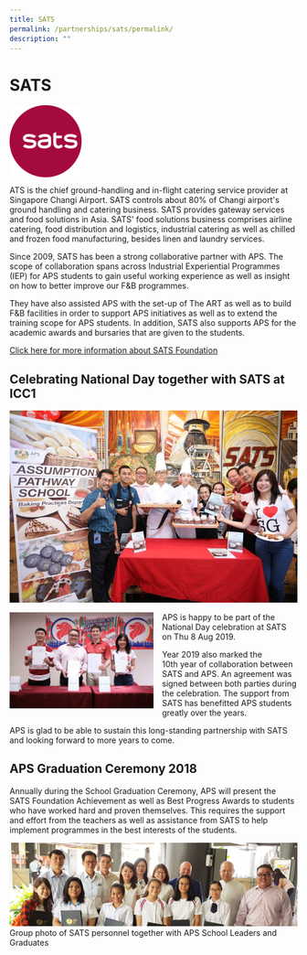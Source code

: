 ```yaml
---
title: SATS
permalink: /partnerships/sats/permalink/
description: ""
---
```

SATS
====
<img src="/images/SATS.jpg" style="width:25%" align=left>

<br clear="left">

ATS is the chief ground-handling and in-flight catering service provider at Singapore Changi Airport. SATS controls about 80% of Changi airport's ground handling and catering business. SATS provides gateway services and food solutions in Asia. SATS' food solutions business comprises airline catering, food distribution and logistics, industrial catering as well as chilled and frozen food manufacturing, besides linen and laundry services.

Since 2009, SATS has been a strong collaborative partner with APS. The scope of collaboration spans across Industrial Experiential Programmes (IEP) for APS students to gain useful working experience as well as insight on how to better improve our F&B programmes.

They have also assisted APS with the set-up of The ART as well as to build F&B facilities in order to support APS initiatives as well as to extend the training scope for APS students. In addition, SATS also supports APS for the academic awards and bursaries that are given to the students. 

[Click here for more information about SATS Foundation](https://www.sats.com.sg/sustainability/sats-foundation)

Celebrating National Day together with SATS at ICC1
---------------------------------------------------
![](/images/1Ywvl2MQ_jpeg.jpg)

<img src="/images/IieiGOjw_jpeg.jpg" style="width:50%;margin-right:15px;" align = "left">

APS is happy to be part of the National Day celebration at SATS on Thu 8 Aug 2019.  

Year 2019 also marked the 10th year of collaboration between SATS and APS. An agreement was signed between both parties during the celebration. The support from SATS has benefitted APS students greatly over the years.   

APS is glad to be able to sustain this long-standing partnership with SATS and looking forward to more years to come.

APS Graduation Ceremony 2018
----------------------------

Annually during the School Graduation Ceremony, APS will present the SATS Foundation Achievement as well as Best Progress Awards to students who have worked hard and proven themselves. This requires the support and effort from the teachers as well as assistance from SATS to help implement programmes in the best interests of the students.

![](/images/group%20photo%201%20brighter%20cropped.jpg)
Group photo of SATS personnel together with APS School Leaders and Graduates